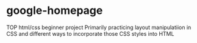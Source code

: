# google-homepage
TOP html/css beginner project
Primarily practicing layout manipulatiion in CSS and different ways to incorporate those CSS styles into HTML